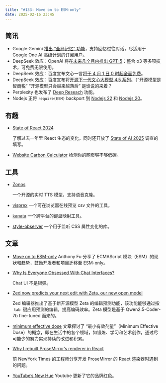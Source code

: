 ```yaml
---
title: "#133: Move on to ESM-only"
date: 2025-02-16 23:45
---
```


## 简讯

- Google Gemini [推出 “全局记忆” 功能](https://www.androidpolice.com/gemini-advanced-chat-recall/)，支持回忆过往对话，尽适用于 Google One AI 高级计划的订阅用户。
- DeepSeek 效应：OpenAI 将在[未来几个月内推出 GPT-5](https://x.com/sama/status/1889755723078443244)：整合 o3 等多项技术，可免费无限使用。
- DeepSeek 效应：百度宣布文心一言[将于 4 月 1 日 0 时起全面免费](https://yiyan.baidu.com/membershipNotice)。
- DeepSeek 效应：百度宣布将[开源下一代文心大模型 4.5 系列](https://mp.weixin.qq.com/s/VEPMufLTlSyysy1cmyHk4Q)。（“开源模型是智商税” “开源模型只会越来越落后” 是谁说的来着？
- Perplexity 也发布了 [Deep Reseach](https://www.perplexity.ai/hub/blog/introducing-perplexity-deep-research) 功能。
- Nodejs 正将 `require(ESM)` backport 到 [Nodejs 22](https://github.com/nodejs/node/pull/55217) 和 [Nodejs 20](https://github.com/nodejs/node/pull/56927)。

## 有趣

- [State of React 2024](https://2024.stateofreact.com/en-US/)

  了解过去一年里 React 生态的变化。同时还开放了 [State of AI 2025](https://survey.devographics.com/en-US/survey/state-of-ai/2025) 调查的填写。

- [Website Carbon Calculator](https://www.websitecarbon.com/)
  检测你的网页够不够低碳。

## 工具

- [Zonos](https://www.zyphra.com/post/beta-release-of-zonos-v0-1)

  一个开源的实时 TTS 模型，支持语音克隆。

- [visprex](https://github.com/visprex/visprex)
  一个可在浏览器在线预览 csv 文件的工具。
- [kanata](https://github.com/jtroo/kanata)
  一个跨平台的键盘映射工具。
- [style-observer](https://github.com/LeaVerou/style-observer)
  一个用于监听 CSS 属性变化的库。

## 文章

- [Move on to ESM-only](https://antfu.me/posts/move-on-to-esm-only)
  Anthony Fu 分享了 ECMAScript 模块（ESM）的现状和趋势，鼓励开发者和项目迁移至 ESM-only。
- [Why Is Everyone Obsessed With Chat Interfaces?](https://zehfernandes.com/posts/why-is-everyone-obsessed-with-chat-interfaces)

  Chat UI 不是银弹。

- [Zed now predicts your next edit with Zeta, our new open model](https://zed.dev/blog/edit-prediction)

  Zed 编辑器推出了基于新开源模型 Zeta 的编辑预测功能，该功能能够通过按  `tab`  键应用预测的编辑，提高编码效率。Zeta 模型是基于 Qwen2.5-Coder-7b fine-tuned 而来的。

- [minimum effective dose](https://winnielim.org/journal/minimum-effective-dose)
  文章探讨了 “最小有效剂量”（Minimum Effective Dose）的概念，即在生活中的各个领域，如锻炼、学习和艺术创作，通过尽可能少的努力实现持续的改进和积累。
- [Why I rebuilt ProseMirror’s renderer in React](https://smoores.dev/post/why_i_rebuilt_prosemirror_view/)

  前 NewYork Times 的工程师分享开发 ProseMirror 的 React 渲染器时遇到的问题。

- [YouTube’s New Hue](https://design.google/library/youtube-new-red-color)
  Youtube 更新了它的品牌红色。
